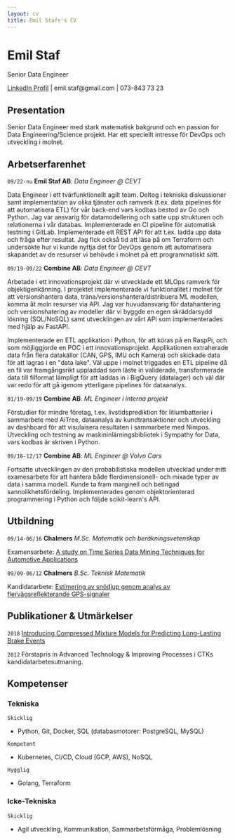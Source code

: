 ```yaml
---
layout: cv
title: Emil Stafs's CV
---
```

# Emil Staf
Senior Data Engineer

<div id="webaddress">
<a href="https://www.linkedin.com/in/emil-staf-523b8120/">LinkedIn Profil</a> | emil.staf@gmail.com | 073-843 73 23
</div>

## Presentation
Senior Data Engineer med stark matematisk bakgrund och en passion for Data Engineering/Science projekt. Har ett speciellt intresse för DevOps och utveckling i molnet.

## Arbetserfarenhet

`09/22-nu`
__Emil Staf AB__: *Data Engineer @ CEVT*

Data Engineer i ett tvärfunktionellt agilt team. Deltog i tekniska diskussioner samt implementation av olika tjänster och ramverk (t.ex. data pipelines för att automatisera ETL) för vår back-end vars kodbas bestod av Go och Python. Jag var ansvarig för datamodellering och satte upp strukturen och relationerna i vår databas. Implementerade en CI pipeline för automatisk testning i GitLab. Implementerade ett REST API för att t.ex. ladda upp data och fråga efter resultat. Jag fick också tid att läsa på om Terraform och undersökte hur vi kunde nyttja det för DevOps genom att automatisera skapandet av de resurser vi behövde i molnet på ett programmatiskt sätt.

`09/19-09/22`
__Combine AB__: *Data Engineer @ CEVT*

Arbetade i ett innovationsprojekt där vi utvecklade ett MLOps ramverk för objektigenkänning. I projektet implementerade vi funktionalitet i molnet för att versionshantera data, träna/versionshantera/distribuera ML modellen, komma åt moln resurser via API. Jag var huvudansvarig för datahantering och versionshatering av modeller där vi byggde en egen skräddarsydd lösning (SQL/NoSQL) samt utvecklingen av vårt API som implementerades med hjälp av FastAPI.

Implementerade en ETL applikation i Python, för att köras på en RaspPi, och som möjliggjorde en POC i ett innovationsprojekt. Applikationen extraherade data från flera datakällor (CAN, GPS, IMU och Kamera) och skickade data för att lagras i en "data lake". Väl uppe i molnet triggades en ETL pipeline då en fil var framgångsrikt uppladdad som läste in validerade, transformerade data till filformat lämpligt för att laddas in i BigQuery (datalager) och väl där var redo för att gå igenom ytterligare pipelines för dataanalys.

`01/19-09/19`
__Combine AB__: *ML Engineer i interna projekt*

Förstudier för mindre företag, t.ex. livstidsprediktion för litiumbatterier i sammarbete med AiTree, dataanalys av kundtransaktioner och utveckling av dashboard för att visulaisera resultaten i sammarbete med Nimpos. Utveckling och testning av maskininlärningsbibliotek i Sympathy for Data, vars kodbas är skriven i Python.

`09/16-12/17`
__Combine AB__: *ML Engineer @ Volvo Cars*

Fortsatte utvecklingen av den probabilistiska modellen utvecklad under mitt examesarbete för att hantera både flerdimensionell- och mixade typer av data i samma modell. Kunde ta fram marginell och betingad sannolikhetsfördeling. Implementerades genom objektorienterad programmering i Python och följde scikit-learn's API.

## Utbildning

`09/14-06/16`
__Chalmers__ *M.Sc. Matematik och beräkningsvetenskap*

Examensarbete: <a href="https://odr.chalmers.se/items/726efcda-a3d9-4dbd-903d-5d84512b66fd">A study on Time Series Data Mining Techniques for Automotive Applications</a>

`09/09-06/12`
__Chalmers__ *B.Sc. Teknisk Matematik*

Kandidatarbete: <a href="https://odr.chalmers.se/items/a2616bf0-3b52-448f-aef7-2d88da60998b">Estimering av snödjup genom analys av flervägsreflekterande GPS-signaler</a>

## Publikationer & Utmärkelser

`2018`
<a href="https://research.chalmers.se/publication/506034">Introducing Compressed Mixture Models for Predicting Long-Lasting Brake Events</a>

`2012`
Förstapris in Advanced Technology & Improving Processes i CTKs kandidatarbetesutmaning.

## Kompetenser

### Tekniska

`Skicklig`
- Python, Git, Docker, SQL (databasmotorer: PostgreSQL, MySQL)

`Kompetent`
- Kubernetes, CI/CD, Cloud (GCP, AWS), NoSQL

`Hygglig`
- Golang, Terraform

### Icke-Tekniska

`Skicklig`
- Agil utveckling, Kommunikation, Sammarbetsförmåga, Problemlösning


<!-- ### Footer

Last updated: May 2013 -->
